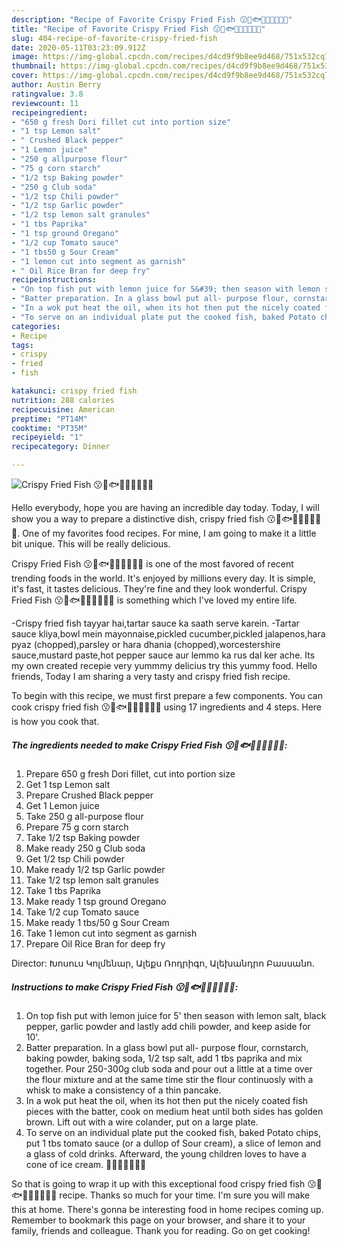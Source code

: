 ```yaml
---
description: "Recipe of Favorite Crispy Fried Fish 😗🎏🐟🐠🍟🧀🍋🍅🍦"
title: "Recipe of Favorite Crispy Fried Fish 😗🎏🐟🐠🍟🧀🍋🍅🍦"
slug: 404-recipe-of-favorite-crispy-fried-fish
date: 2020-05-11T03:23:09.912Z
image: https://img-global.cpcdn.com/recipes/d4cd9f9b8ee9d468/751x532cq70/crispy-fried-fish-😗🎏🐟🐠🍟🧀🍋🍅🍦-recipe-main-photo.jpg
thumbnail: https://img-global.cpcdn.com/recipes/d4cd9f9b8ee9d468/751x532cq70/crispy-fried-fish-😗🎏🐟🐠🍟🧀🍋🍅🍦-recipe-main-photo.jpg
cover: https://img-global.cpcdn.com/recipes/d4cd9f9b8ee9d468/751x532cq70/crispy-fried-fish-😗🎏🐟🐠🍟🧀🍋🍅🍦-recipe-main-photo.jpg
author: Austin Berry
ratingvalue: 3.8
reviewcount: 11
recipeingredient:
- "650 g fresh Dori fillet cut into portion size"
- "1 tsp Lemon salt"
- " Crushed Black pepper"
- "1 Lemon juice"
- "250 g allpurpose flour"
- "75 g corn starch"
- "1/2 tsp Baking powder"
- "250 g Club soda"
- "1/2 tsp Chili powder"
- "1/2 tsp Garlic powder"
- "1/2 tsp lemon salt granules"
- "1 tbs Paprika"
- "1 tsp ground Oregano"
- "1/2 cup Tomato sauce"
- "1 tbs50 g Sour Cream"
- "1 lemon cut into segment as garnish"
- " Oil Rice Bran for deep fry"
recipeinstructions:
- "On top fish put with lemon juice for 5&#39; then season with lemon salt, black pepper, garlic powder and lastly add chili powder, and keep aside for 10&#39;."
- "Batter preparation. In a glass bowl put all- purpose flour, cornstarch, baking powder, baking soda, 1/2 tsp salt, add 1 tbs paprika and mix together. Pour 250-300g club soda and pour out a little at a time over the flour mixture and at the same time stir the flour continuosly with a whisk to make a consistency of a thin pancake."
- "In a wok put heat the oil, when its hot then put the nicely coated fish pieces with the batter, cook on medium heat until both sides has golden brown. Lift out with a wire colander, put on a large plate."
- "To serve on an individual plate put the cooked fish, baked Potato chips, put 1 tbs tomato sauce (or a dullop of Sour cream), a slice of lemon and a glass of cold drinks. Afterward, the young children loves to have a cone of ice cream. 🎏🤗🍟🧀🍋🍅🍦"
categories:
- Recipe
tags:
- crispy
- fried
- fish

katakunci: crispy fried fish 
nutrition: 288 calories
recipecuisine: American
preptime: "PT14M"
cooktime: "PT35M"
recipeyield: "1"
recipecategory: Dinner

---
```



![Crispy Fried Fish 😗🎏🐟🐠🍟🧀🍋🍅🍦](https://img-global.cpcdn.com/recipes/d4cd9f9b8ee9d468/751x532cq70/crispy-fried-fish-😗🎏🐟🐠🍟🧀🍋🍅🍦-recipe-main-photo.jpg)

Hello everybody, hope you are having an incredible day today. Today, I will show you a way to prepare a distinctive dish, crispy fried fish 😗🎏🐟🐠🍟🧀🍋🍅🍦. One of my favorites food recipes. For mine, I am going to make it a little bit unique. This will be really delicious.

Crispy Fried Fish 😗🎏🐟🐠🍟🧀🍋🍅🍦 is one of the most favored of recent trending foods in the world. It's enjoyed by millions every day. It is simple, it's fast, it tastes delicious. They're fine and they look wonderful. Crispy Fried Fish 😗🎏🐟🐠🍟🧀🍋🍅🍦 is something which I've loved my entire life.

-Crispy fried fish tayyar hai,tartar sauce ka saath serve karein. -Tartar sauce kliya,bowl mein mayonnaise,pickled cucumber,pickled jalapenos,hara pyaz (chopped),parsley or hara dhania (chopped),worcestershire sauce,mustard paste,hot pepper sauce aur lemmo ka rus dal ker ache. Its my own created recepie very yummmy delicius try this yummy food. Hello friends, Today I am sharing a very tasty and crispy fried fish recipe.


To begin with this recipe, we must first prepare a few components. You can cook crispy fried fish 😗🎏🐟🐠🍟🧀🍋🍅🍦 using 17 ingredients and 4 steps. Here is how you cook that.

<!--inarticleads1-->

##### The ingredients needed to make Crispy Fried Fish 😗🎏🐟🐠🍟🧀🍋🍅🍦:

1. Prepare 650 g fresh Dori fillet, cut into portion size
1. Get 1 tsp Lemon salt
1. Prepare  Crushed Black pepper
1. Get 1 Lemon juice
1. Take 250 g all-purpose flour
1. Prepare 75 g corn starch
1. Take 1/2 tsp Baking powder
1. Make ready 250 g Club soda
1. Get 1/2 tsp Chili powder
1. Make ready 1/2 tsp Garlic powder
1. Take 1/2 tsp lemon salt granules
1. Take 1 tbs Paprika
1. Make ready 1 tsp ground Oregano
1. Take 1/2 cup Tomato sauce
1. Make ready 1 tbs/50 g Sour Cream
1. Take 1 lemon cut into segment as garnish
1. Prepare  Oil Rice Bran for deep fry


Director: Խոսուս Կոլմենար, Ալեքս Ռոդրիգո, Ալեխանդրո Բասսանո. 

<!--inarticleads2-->

##### Instructions to make Crispy Fried Fish 😗🎏🐟🐠🍟🧀🍋🍅🍦:

1. On top fish put with lemon juice for 5&#39; then season with lemon salt, black pepper, garlic powder and lastly add chili powder, and keep aside for 10&#39;.
1. Batter preparation. In a glass bowl put all- purpose flour, cornstarch, baking powder, baking soda, 1/2 tsp salt, add 1 tbs paprika and mix together. Pour 250-300g club soda and pour out a little at a time over the flour mixture and at the same time stir the flour continuosly with a whisk to make a consistency of a thin pancake.
1. In a wok put heat the oil, when its hot then put the nicely coated fish pieces with the batter, cook on medium heat until both sides has golden brown. Lift out with a wire colander, put on a large plate.
1. To serve on an individual plate put the cooked fish, baked Potato chips, put 1 tbs tomato sauce (or a dullop of Sour cream), a slice of lemon and a glass of cold drinks. Afterward, the young children loves to have a cone of ice cream. 🎏🤗🍟🧀🍋🍅🍦




So that is going to wrap it up with this exceptional food crispy fried fish 😗🎏🐟🐠🍟🧀🍋🍅🍦 recipe. Thanks so much for your time. I'm sure you will make this at home. There's gonna be interesting food in home recipes coming up. Remember to bookmark this page on your browser, and share it to your family, friends and colleague. Thank you for reading. Go on get cooking!
